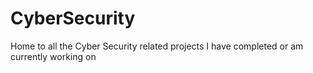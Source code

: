 # CyberSecurity

Home to all the Cyber Security related projects I have completed or am currently working on
